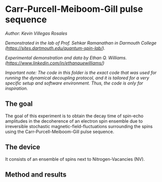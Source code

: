 # Carr-Purcell-Meiboom-Gill pulse sequence

_Author: Kevin Villegas Rosales_

_Demonstrated in the lab of Prof. Sehkar Ramanathan in Darmouth College (https://sites.dartmouth.edu/quantum-spin-lab/)._

_Experimental demonstration and data by Ethan Q. Williams. (https://www.linkedin.com/in/ethanquewilliams/)_

_Important note: The code in this folder is the exact code that was used for running the dynamical decoupling protocol, 
and it is tailored for a very specific setup and software environment. Thus, the code is only for inspiration._

## The goal
The goal of this experiment is to obtain the decay time of spin-echo amplitudes in the decoherence of an electron 
spin ensemble due to irreversible stochastic magnetic-field-fluctuations surrounding the spins using the Carr-Purcell-Meiboom-Gill
pulse sequence. 

## The device
It consists of an ensemble of spins next to Nitrogen-Vacancies (NV).

## Method and results
